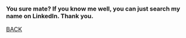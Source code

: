 ### You sure mate? If you know me well, you can just search my name on LinkedIn. Thank you.

<font size="3">[BACK](/index.html "Back to Homepage")</font>
